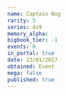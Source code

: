 ```yaml
---
name: Captain Nog
rarity: 5
series: ds9
memory_alpha:
bigbook_tier: -1
events: 0
in_portal: true
date: 23/01/2017
obtained: Event
mega: false
published: true
---
```



